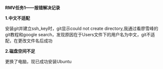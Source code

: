 ****RMV任务1——报错解决记录****


**1.中文不适配**
  
  安装git并建立ssh_key时，git显示could not create directory,我通过看廖雪峰的git教程和google search，发现原因在于Users文件下的用户名为中文，git不适配，在更改文件名后成功
  
**2.磁盘空间不足**
 
 更换了电脑，现已成功安装Ubuntu
